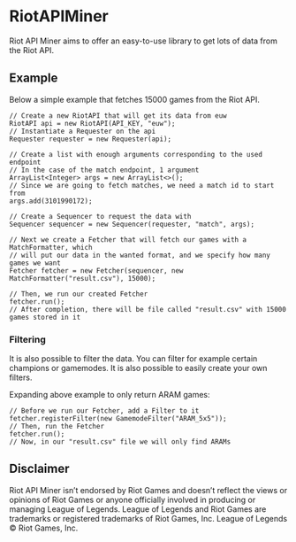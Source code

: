 # RiotAPIMiner

Riot API Miner aims to offer an easy-to-use library to get lots of data from the Riot API. 

## Example

Below a simple example that fetches 15000 games from the Riot API.

    // Create a new RiotAPI that will get its data from euw
    RiotAPI api = new RiotAPI(API_KEY, "euw");
	// Instantiate a Requester on the api
	Requester requester = new Requester(api);
	
	// Create a list with enough arguments corresponding to the used endpoint
	// In the case of the match endpoint, 1 argument
	ArrayList<Integer> args = new ArrayList<>();
	// Since we are going to fetch matches, we need a match id to start from
	args.add(3101990172);
	
	// Create a Sequencer to request the data with
	Sequencer sequencer = new Sequencer(requester, "match", args);
	
    // Next we create a Fetcher that will fetch our games with a MatchFormatter, which 
	// will put our data in the wanted format, and we specify how many games we want
	Fetcher fetcher = new Fetcher(sequencer, new MatchFormatter("result.csv"), 15000);
	
	// Then, we run our created Fetcher
	fetcher.run();
	// After completion, there will be file called "result.csv" with 15000 games stored in it
	
### Filtering

It is also possible to filter the data. You can filter for example certain champions or gamemodes. It is also possible to easily create your own filters.

Expanding above example to only return ARAM games:

	// Before we run our Fetcher, add a Filter to it
	fetcher.registerFilter(new GamemodeFilter("ARAM_5x5"));
	// Then, run the Fetcher
	fetcher.run();
	// Now, in our "result.csv" file we will only find ARAMs


## Disclaimer
Riot API Miner isn’t endorsed by Riot Games and doesn’t reflect the views or opinions of Riot Games or anyone officially involved in producing or managing League of Legends. League of Legends and Riot Games are trademarks or registered trademarks of Riot Games, Inc. League of Legends © Riot Games, Inc.